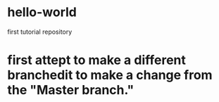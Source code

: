 # hello-world
first tutorial repository
# first attept to make a different branchedit to make a change from the "Master branch."
